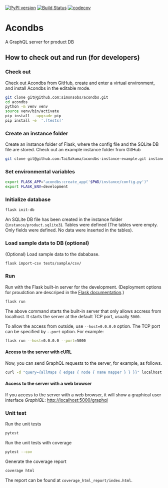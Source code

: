 [![PyPI version](https://badge.fury.io/py/acondbs.svg)](https://badge.fury.io/py/acondbs) [![Build Status](https://travis-ci.org/simonsobs/acondbs.svg?branch=master)](https://travis-ci.org/simonsobs/acondbs) [![codecov](https://codecov.io/gh/simonsobs/acondbs/branch/master/graph/badge.svg)](https://codecov.io/gh/simonsobs/acondbs)

# Acondbs

A GraphQL server for product DB

## How to check out and run (for developers)

### Check out

Check out Acondbs from GitHub, create and enter a virtual environment, and install Acondbs in the editable mode.

```bash
git clone git@github.com:simonsobs/acondbs.git
cd acondbs
python -m venv venv
source venv/bin/activate
pip install --upgrade pip
pip install -e  '.[tests]'
```

### Create an instance folder

Create an instance folder of Flask, where the config file and the SQLite DB file are stored. Check out an example instance folder from GitHub

```bash
git clone git@github.com:TaiSakuma/acondbs-instance-example.git instance
```

### Set environmental variables

```bash
export FLASK_APP="acondbs:create_app('$PWD/instance/config.py')"
export FLASK_ENV=development
```

### Initialize database

```bash
flask init-db
```

An SQLite DB file has been created in the instance folder (`instance/product.sqlite3`). Tables were defined (The tables were empty. Only fields were defined. No data were inserted in the tables).

### Load sample data to DB (optional)

(Optional) Load sample data to the dababase.

```bash
flask import-csv tests/sample/csv/
```

### Run

Run with the Flask built-in server for the development. (Deployment options for proudction are descriped in the [Flask documentation](https://flask.palletsprojects.com/en/1.1.x/deploying/).)

```bash
flask run
```

The above command starts the built-in server that only allows accress from localhost. It starts the server at the default TCP port, usually `5000`.

To allow the access from outside, use `--host=0.0.0.0` option. The TCP port can be specified by `--port` option. For example:

```bash
flask run --host=0.0.0.0 --port=5000
```

#### Access to the server with cURL

Now, you can send GraphQL requests to the server, for example, as follows.

```bash
curl -d "query={allMaps { edges { node { name mapper } } }}" localhost:5000/graphql
```

#### Access to the server with a web browser

If you access to the server with a web browser, it will show a graphical user interface *GraphiQL*: <http://localhost:5000/graphql>

### Unit test

Run the unit tests

```bash
pytest
```

Run the unit tests with coverage

```bash
pytest --cov
```

Generate the coverage report

```bash
coverage html
```

The report can be found at `coverage_html_report/index.html`.
